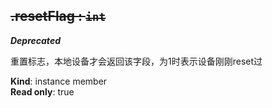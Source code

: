 <a name="module_miot/Device--module.exports..IDevice+resetFlag"></a>

## ~~.resetFlag : <code>int</code>~~
***Deprecated***

重置标志，本地设备才会返回该字段，为1时表示设备刚刚reset过

**Kind**: instance member  
**Read only**: true  
